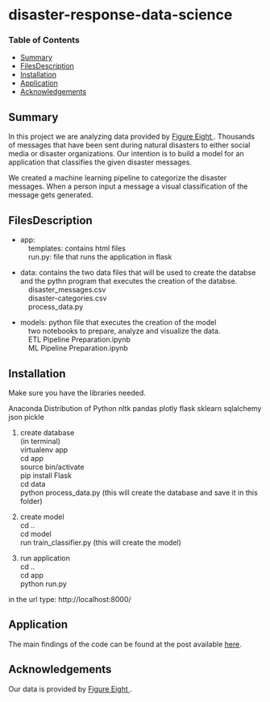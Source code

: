 # disaster-response-data-science

### Table of Contents

- [Summary](#Summary)
- [FilesDescription](#FilesDescription)
- [Installation](#Installation)
- [Application](#Application)
- [Acknowledgements](#Acknowledgements)


## Summary <a name="Summary"></a>
In this project we are analyzing data provided by [Figure Eight ](https://appen.com/). Thousands of messages that have been sent during natural disasters to either social media or disaster organizations. Our intention is to build a model for an application that classifies the given disaster messages.

We created a machine learning pipeline to categorize the disaster messages. When a person input a message a visual classification of the message gets generated.

## FilesDescription <a name="FilesDescription"></a>

- app:  
&nbsp;&nbsp;&nbsp; templates: contains html files  
&nbsp;&nbsp;&nbsp; run.py: file that runs the application in flask  

- data: contains the two data files that will be used to create the databse and the pythn program that executes the creation of the databse.  
&nbsp;&nbsp;&nbsp; disaster_messages.csv  
&nbsp;&nbsp;&nbsp; disaster-categories.csv  
&nbsp;&nbsp;&nbsp; process_data.py  

- models: python file that executes the creation of the model  
&nbsp;&nbsp;&nbsp; two notebooks to prepare, analyze and visualize the data.  
&nbsp;&nbsp;&nbsp; ETL Pipeline Preparation.ipynb  
&nbsp;&nbsp;&nbsp; ML Pipeline Preparation.ipynb  


## Installation <a name="Installation"></a>
Make sure you have the libraries needed.  

Anaconda Distribution of Python
nltk
pandas
plotly
flask
sklearn
sqlalchemy
json
pickle

1. create database  
(in terminal)  
virtualenv app  
cd app  
source bin/activate  
pip install Flask  
cd data  
python process_data.py (this will create the database and save it in this folder)  

2. create model  
cd ..  
cd model  
run train_classifier.py (this will create the model)  

3. run application  
cd ..  
cd app  
python run.py  

in the url type: http://localhost:8000/  


## Application <a name="Results"></a>
The main findings of the code can be found at the post available [here](https://gichellivento.medium.com/i-used-a-simple-data-file-to-get-my-boston-apartment-in-airbnb-943669d49e78).

 
## Acknowledgements <a name="Acknowledgements"></a>
Our data is provided by [Figure Eight ](https://appen.com/). 